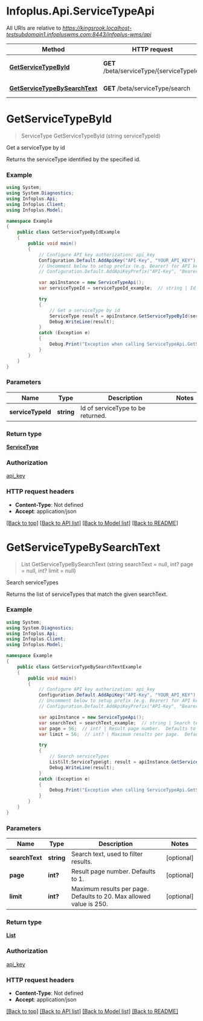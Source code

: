 # Infoplus.Api.ServiceTypeApi

All URIs are relative to *https://kingsrook.localhost-testsubdomain1.infopluswms.com:8443/infoplus-wms/api*

Method | HTTP request | Description
------------- | ------------- | -------------
[**GetServiceTypeById**](ServiceTypeApi.md#getservicetypebyid) | **GET** /beta/serviceType/{serviceTypeId} | Get a serviceType by id
[**GetServiceTypeBySearchText**](ServiceTypeApi.md#getservicetypebysearchtext) | **GET** /beta/serviceType/search | Search serviceTypes


<a name="getservicetypebyid"></a>
# **GetServiceTypeById**
> ServiceType GetServiceTypeById (string serviceTypeId)

Get a serviceType by id

Returns the serviceType identified by the specified id.

### Example
```csharp
using System;
using System.Diagnostics;
using Infoplus.Api;
using Infoplus.Client;
using Infoplus.Model;

namespace Example
{
    public class GetServiceTypeByIdExample
    {
        public void main()
        {
            // Configure API key authorization: api_key
            Configuration.Default.AddApiKey("API-Key", "YOUR_API_KEY");
            // Uncomment below to setup prefix (e.g. Bearer) for API key, if needed
            // Configuration.Default.AddApiKeyPrefix("API-Key", "Bearer");

            var apiInstance = new ServiceTypeApi();
            var serviceTypeId = serviceTypeId_example;  // string | Id of serviceType to be returned.

            try
            {
                // Get a serviceType by id
                ServiceType result = apiInstance.GetServiceTypeById(serviceTypeId);
                Debug.WriteLine(result);
            }
            catch (Exception e)
            {
                Debug.Print("Exception when calling ServiceTypeApi.GetServiceTypeById: " + e.Message );
            }
        }
    }
}
```

### Parameters

Name | Type | Description  | Notes
------------- | ------------- | ------------- | -------------
 **serviceTypeId** | **string**| Id of serviceType to be returned. | 

### Return type

[**ServiceType**](ServiceType.md)

### Authorization

[api_key](../README.md#api_key)

### HTTP request headers

 - **Content-Type**: Not defined
 - **Accept**: application/json

[[Back to top]](#) [[Back to API list]](../README.md#documentation-for-api-endpoints) [[Back to Model list]](../README.md#documentation-for-models) [[Back to README]](../README.md)

<a name="getservicetypebysearchtext"></a>
# **GetServiceTypeBySearchText**
> List<ServiceType> GetServiceTypeBySearchText (string searchText = null, int? page = null, int? limit = null)

Search serviceTypes

Returns the list of serviceTypes that match the given searchText.

### Example
```csharp
using System;
using System.Diagnostics;
using Infoplus.Api;
using Infoplus.Client;
using Infoplus.Model;

namespace Example
{
    public class GetServiceTypeBySearchTextExample
    {
        public void main()
        {
            // Configure API key authorization: api_key
            Configuration.Default.AddApiKey("API-Key", "YOUR_API_KEY");
            // Uncomment below to setup prefix (e.g. Bearer) for API key, if needed
            // Configuration.Default.AddApiKeyPrefix("API-Key", "Bearer");

            var apiInstance = new ServiceTypeApi();
            var searchText = searchText_example;  // string | Search text, used to filter results. (optional) 
            var page = 56;  // int? | Result page number.  Defaults to 1. (optional) 
            var limit = 56;  // int? | Maximum results per page.  Defaults to 20.  Max allowed value is 250. (optional) 

            try
            {
                // Search serviceTypes
                List&lt;ServiceType&gt; result = apiInstance.GetServiceTypeBySearchText(searchText, page, limit);
                Debug.WriteLine(result);
            }
            catch (Exception e)
            {
                Debug.Print("Exception when calling ServiceTypeApi.GetServiceTypeBySearchText: " + e.Message );
            }
        }
    }
}
```

### Parameters

Name | Type | Description  | Notes
------------- | ------------- | ------------- | -------------
 **searchText** | **string**| Search text, used to filter results. | [optional] 
 **page** | **int?**| Result page number.  Defaults to 1. | [optional] 
 **limit** | **int?**| Maximum results per page.  Defaults to 20.  Max allowed value is 250. | [optional] 

### Return type

[**List<ServiceType>**](ServiceType.md)

### Authorization

[api_key](../README.md#api_key)

### HTTP request headers

 - **Content-Type**: Not defined
 - **Accept**: application/json

[[Back to top]](#) [[Back to API list]](../README.md#documentation-for-api-endpoints) [[Back to Model list]](../README.md#documentation-for-models) [[Back to README]](../README.md)

